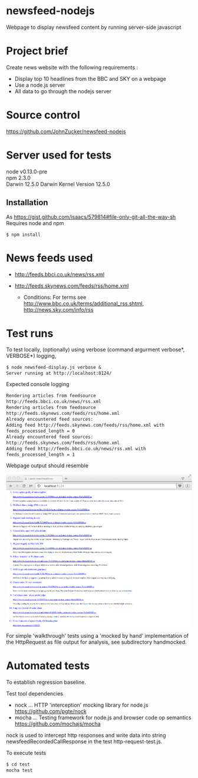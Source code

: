 # newsfeed-nodejs
Webpage to display newsfeed content by running server-side javascript

# Project brief

Create news website with the following requirements :

- Display top 10 headlines from the BBC and SKY on a webpage
- Use a node.js server
- All data to go through the nodejs server
     
# Source control

https://github.com/JohnZucker/newsfeed-nodejs    

# Server used for tests

node v0.13.0-pre    
npm 2.3.0    
Darwin 12.5.0 Darwin Kernel Version 12.5.0    

## Installation 
As https://gist.github.com/isaacs/579814#file-only-git-all-the-way-sh         
Requires node and npm    
 
    $ npm install

# News feeds used

* http://feeds.bbci.co.uk/news/rss.xml
* http://feeds.skynews.com/feeds/rss/home.xml

    * Conditions: For terms see http://www.bbc.co.uk/terms/additional_rss.shtml, http://news.sky.com/info/rss

# Test runs

To test locally, (optionally) using verbose (command argurment verbose\*, VERBOSE\*) logging,

    $ node newsfeed-display.js verbose &
    Server running at http://localhost:8124/

Expected console logging

    Rendering articles from feedsource http://feeds.bbci.co.uk/news/rss.xml    
    Rendering articles from feedsource http://feeds.skynews.com/feeds/rss/home.xml    
    Already encountered feed sources:     
    Adding feed http://feeds.skynews.com/feeds/rss/home.xml with feeds_processed_length = 0     
    Already encountered feed sources: http://feeds.skynews.com/feeds/rss/home.xml    
    Adding feed http://feeds.bbci.co.uk/news/rss.xml with feeds_processed_length = 1

Webpage output should resemble

![newsfeed-nodejs-webpage-example.png](https://github.com/JohnZucker/newsfeed-nodejs/blob/master/newsfeed-nodejs-webpage-example.png)

For simple 'walkthrough' tests using a 'mocked by hand' implementation of the HttpRequest as file output for analysis, see subdirectory handmocked.

# Automated tests

To establish regression baseline.

Test tool dependencies

- nock ... HTTP 'interception' mocking library for node.js    
https://github.com/pgte/nock
- mocha ... Testing framework for node.js and browser code op semantics    
https://github.com/mochajs/mocha

nock is used to intercept http responses and write data into string newsfeedRecordedCallResponse in the test http-request-test.js.

To execute tests 

    $ cd test
    mocha test
